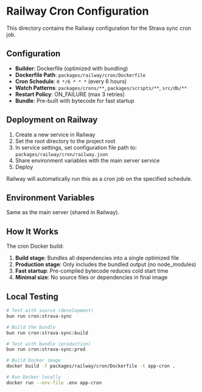 # Railway Cron Configuration

This directory contains the Railway configuration for the Strava sync cron job.

## Configuration

- **Builder**: Dockerfile (optimized with bundling)
- **Dockerfile Path**: `packages/railway/cron/Dockerfile`
- **Cron Schedule**: `0 */6 * * *` (every 6 hours)
- **Watch Patterns**: `packages/crons/**`, `packages/scripts/**`, `src/db/**`
- **Restart Policy**: ON_FAILURE (max 3 retries)
- **Bundle**: Pre-built with bytecode for fast startup

## Deployment on Railway

1. Create a new service in Railway
2. Set the root directory to the project root
3. In service settings, set configuration file path to: `packages/railway/cron/railway.json`
4. Share environment variables with the main server service
5. Deploy

Railway will automatically run this as a cron job on the specified schedule.

## Environment Variables

Same as the main server (shared in Railway).

## How It Works

The cron Docker build:
1. **Build stage**: Bundles all dependencies into a single optimized file
2. **Production stage**: Only includes the bundled output (no node_modules)
3. **Fast startup**: Pre-compiled bytecode reduces cold start time
4. **Minimal size**: No source files or dependencies in final image

## Local Testing

```bash
# Test with source (development)
bun run cron:strava-sync

# Build the bundle
bun run cron:strava-sync:build

# Test with bundle (production)
bun run cron:strava-sync:prod

# Build Docker image
docker build -f packages/railway/cron/Dockerfile -t app-cron .

# Run Docker locally
docker run --env-file .env app-cron
```

